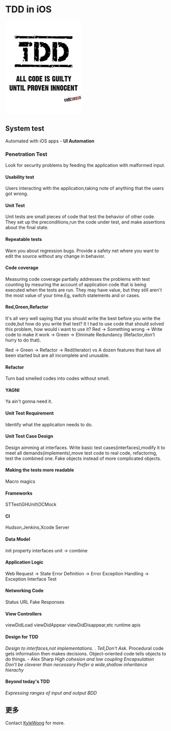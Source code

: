 # TDD in iOS

![TDD icon](https://raw.githubusercontent.com/kangwang1988/kangwang1988.github.io/master/_images/tdd.jpg)

## System test

Automated with iOS apps - **UI Automation**

### Penetration Test
Look for security problems by feeding the application with malformed input.

#### Usability test
Users interacting with the application,taking note of anything that the users got wrong.

#### Unit Test
Unit tests are small pieces of code that test the behavior of other code. They set up the preconditions,run the code under test, and make assertions about the final state.

#### Repeatable tests
Warn you about regression bugs. Provide a safety net where you want to edit the source without any change in behavior.

#### Code coverage
Measuring code coverage partially addresses the problems with test counting by mesuring the account of application code that is being executed when the tests are run. They may have value, but they still aren't the most value of your time.Eg, switch statements and or cases.

#### Red,Green,Refactor
It's all very well saying that you should write the best before you write the code,but how do you write that test?
It I had to use code that should solved this problem, how would i want to use it?
Red -> Something wrong -> Write code to make it work -> Green -> Eliminate Redundancy (Refactor,don't hurry to do that).

Red -> Green -> Refactor -> Red(Iterator)
vs 
A dozen features that have all been started but are all incomplete and unusable.

#### Refactor

Turn bad smelled codes into codes without smell.

#### YAGNI
Ya ain't gonna need it.

#### Unit Test Requirement
Identify what the application needs to do.

#### Unit Test Case Design
Design aimming at interfaces.
Write basic test cases(interfaces),modify it to meet all demands(implements),move test code to real code, refactoring, test the combined one.
Fake objects instead of more complicated objects.

#### Making the tests more readable
Macro magics

#### Frameworks
STTest\GHUnit\OCMock

#### CI
Hudson,Jenkins,Xcode Server

#### Data Model
init
property
interfaces
unit -> combine

#### Application Logic
Web Request -> State 
Error Definition -> Error
Exception Handling -> Exception
Interface Test

#### Networking Code
Status
URL
Fake Responses

#### View Controllers
viewDidLoad
viewDidAppear
viewDidDisappear,etc
runtime apis

#### Design for TDD
*Design to interfaces,not implementations.*
<Makes it easy to replace dependencies on complex systems with fack or mock objects>.
*Tell,Don't Ask.*
Procedural code gets information then makes decisions. Object-oriented code tells objects to do things. 
	- Alex Sharp
*High cohesion and low coupling*
*Encapsulation*
*Don't be cleverer than necessary*
*Prefer a wide,shallow inheritance hierachy*

#### Beyond today's TDD
*Expressing ranges of input and output*
*BDD*

## 更多
Contact [KyleWong](mailto:kang.wang1988@gmail.com) for more.